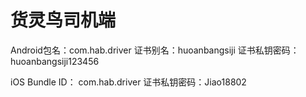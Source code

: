 # 货灵鸟司机端

Android包名：com.hab.driver
		证书别名：huoanbangsiji
		证书私钥密码：huoanbangsiji123456



iOS Bundle ID： com.hab.driver
		证书私钥密码：Jiao18802	